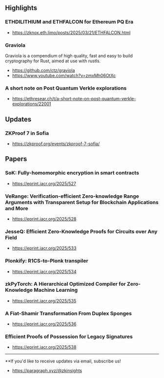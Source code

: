 ## Highlights
### ETHDILITHIUM and ETHFALCON for Ethereum PQ Era
- <https://zknox.eth.limo/posts/2025/03/21/ETHFALCON.html>
### Graviola
Graviola is a compendium of high quality, fast and easy to build cryptography for Rust, aimed at use with rustls.
- <https://github.com/ctz/graviola>
- <https://www.youtube.com/watch?v=zmxMh06OtXc>
### A short note on Post Quantum Verkle explorations
- <https://ethresear.ch/t/a-short-note-on-post-quantum-verkle-explorations/22001>

## Updates
### ZKProof 7 in Sofia 
- <https://zkproof.org/events/zkproof-7-sofia/>

## Papers
### SoK: Fully-homomorphic encryption in smart contracts
- <https://eprint.iacr.org/2025/527>

### VeRange: Verification-efficient Zero-knowledge Range Arguments with Transparent Setup for Blockchain Applications and More
- <https://eprint.iacr.org/2025/528>

### JesseQ: Efficient Zero-Knowledge Proofs for Circuits over Any Field
- <https://eprint.iacr.org/2025/533>

### Plonkify: R1CS-to-Plonk transpiler
- <https://eprint.iacr.org/2025/534>

### zkPyTorch: A Hierarchical Optimized Compiler for Zero-Knowledge Machine Learning
- <https://eprint.iacr.org/2025/535>

### A Fiat-Shamir Transformation From Duplex Sponges
- <https://eprint.iacr.org/2025/536>

### Efficient Proofs of Possession for Legacy Signatures
- <https://eprint.iacr.org/2025/538>

---
**If you'd like to receive updates via email, subscribe us!

- <https://paragraph.xyz/@zkinsights>
